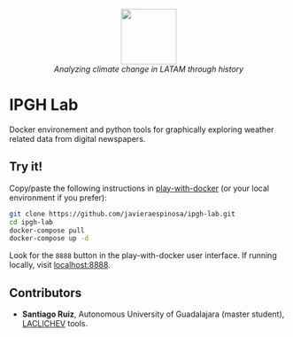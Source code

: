 
<p align="center">
<img src="http://www.trutower.com/wp-content/uploads/2014/07/weather.gif" height="100" width="100"/>
</br>
<em>Analyzing climate change in LATAM through history</em>
</p>

# IPGH Lab

Docker environement and python tools for graphically exploring weather related data from digital newspapers. 


## Try it!  

Copy/paste the following instructions in [play-with-docker](https://labs.play-with-docker.com) (or your local environment if you prefer):

```sh
git clone https://github.com/javieraespinosa/ipgh-lab.git
cd ipgh-lab
docker-compose pull
docker-compose up -d
```

Look for the `8888` button in the play-with-docker user interface. If running locally, visit [localhost:8888](http://localhost:8888).



## Contributors

* **Santiago Ruiz**, Autonomous University of Guadalajara (master student), [LACLICHEV][1] tools.


[1]: https://github.com/zantiiago0/LACLICHEV
